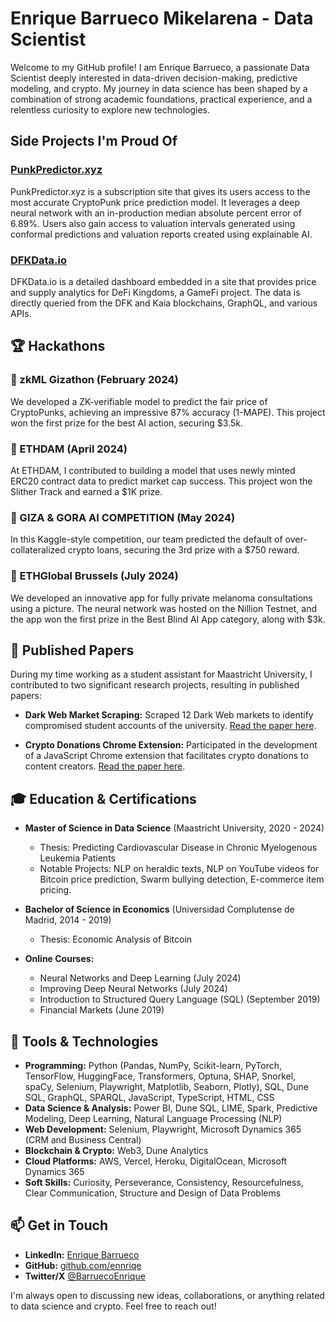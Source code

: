 # Enrique Barrueco Mikelarena - Data Scientist

Welcome to my GitHub profile! I am Enrique Barrueco, a passionate Data Scientist deeply interested in data-driven decision-making, predictive modeling, and crypto. My journey in data science has been shaped by a combination of strong academic foundations, practical experience, and a relentless curiosity to explore new technologies.

## Side Projects I'm Proud Of

### [PunkPredictor.xyz](https://punkpredictor.xyz)
PunkPredictor.xyz is a subscription site that gives its users access to the most accurate CryptoPunk price prediction model. It leverages a deep neural network with an in-production median absolute percent error of 6.89%. Users also gain access to valuation intervals generated using conformal predictions and valuation reports created using explainable AI.

### [DFKData.io](https://dfkdata.io)
DFKData.io is a detailed dashboard embedded in a site that provides price and supply analytics for DeFi Kingdoms, a GameFi project. The data is directly queried from the DFK and Kaia blockchains, GraphQL, and various APIs.

## 🏆 Hackathons

### 🥇 zkML Gizathon (February 2024)
We developed a ZK-verifiable model to predict the fair price of CryptoPunks, achieving an impressive 87% accuracy (1-MAPE). This project won the first prize for the best AI action, securing $3.5k.

### 🥇 ETHDAM (April 2024)
At ETHDAM, I contributed to building a model that uses newly minted ERC20 contract data to predict market cap success. This project won the Slither Track and earned a $1K prize.

### 🥉 GIZA & GORA AI COMPETITION (May 2024)
In this Kaggle-style competition, our team predicted the default of over-collateralized crypto loans, securing the 3rd prize with a $750 reward.

### 🥇 ETHGlobal Brussels (July 2024)
We developed an innovative app for fully private melanoma consultations using a picture. The neural network was hosted on the Nillion Testnet, and the app won the first prize in the Best Blind AI App category, along with $3k.


## 📄 Published Papers

During my time working as a student assistant for Maastricht University, I contributed to two significant research projects, resulting in published papers:

- **Dark Web Market Scraping:** Scraped 12 Dark Web markets to identify compromised student accounts of the university. [Read the paper here](https://link.springer.com/chapter/10.1007/978-3-031-06975-8_28).

- **Crypto Donations Chrome Extension:** Participated in the development of a JavaScript Chrome extension that facilitates crypto donations to content creators. [Read the paper here](https://ieeexplore.ieee.org/document/9909272/).

## 🎓 Education & Certifications

- **Master of Science in Data Science** (Maastricht University, 2020 - 2024)
  - Thesis: Predicting Cardiovascular Disease in Chronic Myelogenous Leukemia Patients
  - Notable Projects: NLP on heraldic texts, NLP on YouTube videos for Bitcoin price prediction, Swarm bullying detection, E-commerce item pricing.

- **Bachelor of Science in Economics** (Universidad Complutense de Madrid, 2014 - 2019)
  - Thesis: Economic Analysis of Bitcoin

- **Online Courses:**
  - Neural Networks and Deep Learning (July 2024)
  - Improving Deep Neural Networks (July 2024)
  - Introduction to Structured Query Language (SQL) (September 2019)
  - Financial Markets (June 2019)

## 🔧 Tools & Technologies

- **Programming:** Python (Pandas, NumPy, Scikit-learn, PyTorch, TensorFlow, HuggingFace, Transformers, Optuna, SHAP, Snorkel, spaCy, Selenium, Playwright, Matplotlib, Seaborn, Plotly), SQL, Dune SQL, GraphQL, SPARQL, JavaScript, TypeScript, HTML, CSS
- **Data Science & Analysis:** Power BI, Dune SQL, LIME, Spark, Predictive Modeling, Deep Learning, Natural Language Processing (NLP)
- **Web Development:** Selenium, Playwright, Microsoft Dynamics 365 (CRM and Business Central)
- **Blockchain & Crypto:** Web3, Dune Analytics
- **Cloud Platforms:** AWS, Vercel, Heroku, DigitalOcean, Microsoft Dynamics 365
- **Soft Skills:** Curiosity, Perseverance, Consistency, Resourcefulness, Clear Communication, Structure and Design of Data Problems

## 📫 Get in Touch

- **LinkedIn:** [Enrique Barrueco](https://linkedin.com/in/enriquebarrueco)
- **GitHub:** [github.com/ennriqe](https://github.com/ennriqe)
- **Twitter/X** [@BarruecoEnrique](https://X.com/BarruecoEnrique)

I'm always open to discussing new ideas, collaborations, or anything related to data science and crypto. Feel free to reach out!
